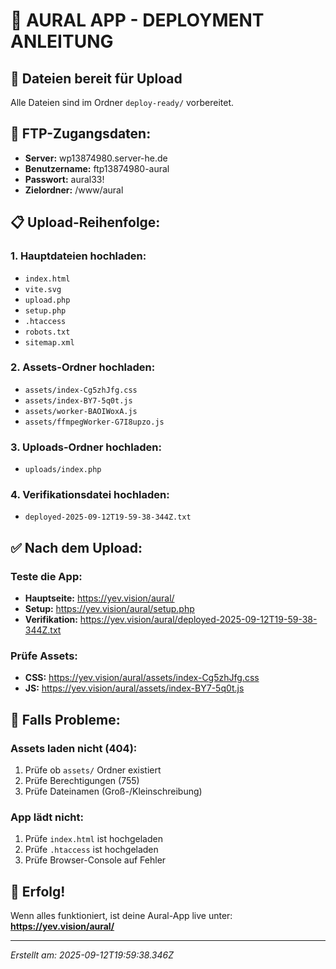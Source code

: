# 🚀 AURAL APP - DEPLOYMENT ANLEITUNG

## 📁 Dateien bereit für Upload

Alle Dateien sind im Ordner `deploy-ready/` vorbereitet.

## 🔑 FTP-Zugangsdaten:
- **Server:** wp13874980.server-he.de
- **Benutzername:** ftp13874980-aural
- **Passwort:** aural33!
- **Zielordner:** /www/aural

## 📋 Upload-Reihenfolge:

### 1. Hauptdateien hochladen:
- `index.html`
- `vite.svg`
- `upload.php`
- `setup.php`
- `.htaccess`
- `robots.txt`
- `sitemap.xml`

### 2. Assets-Ordner hochladen:
- `assets/index-Cg5zhJfg.css`
- `assets/index-BY7-5q0t.js`
- `assets/worker-BAOIWoxA.js`
- `assets/ffmpegWorker-G7I8upzo.js`

### 3. Uploads-Ordner hochladen:
- `uploads/index.php`

### 4. Verifikationsdatei hochladen:
- `deployed-2025-09-12T19-59-38-344Z.txt`

## ✅ Nach dem Upload:

### Teste die App:
- **Hauptseite:** https://yev.vision/aural/
- **Setup:** https://yev.vision/aural/setup.php
- **Verifikation:** https://yev.vision/aural/deployed-2025-09-12T19-59-38-344Z.txt

### Prüfe Assets:
- **CSS:** https://yev.vision/aural/assets/index-Cg5zhJfg.css
- **JS:** https://yev.vision/aural/assets/index-BY7-5q0t.js

## 🔧 Falls Probleme:

### Assets laden nicht (404):
1. Prüfe ob `assets/` Ordner existiert
2. Prüfe Berechtigungen (755)
3. Prüfe Dateinamen (Groß-/Kleinschreibung)

### App lädt nicht:
1. Prüfe `index.html` ist hochgeladen
2. Prüfe `.htaccess` ist hochgeladen
3. Prüfe Browser-Console auf Fehler

## 🎉 Erfolg!

Wenn alles funktioniert, ist deine Aural-App live unter:
**https://yev.vision/aural/**

---
*Erstellt am: 2025-09-12T19:59:38.346Z*
